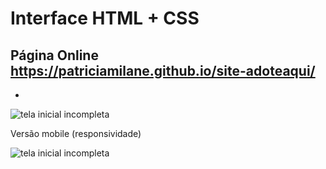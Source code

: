 # Interface HTML + CSS

## Página Online https://patriciamilane.github.io/site-adoteaqui/

-

![tela inicial incompleta](https://github.com/patmilane/site-adoteaqui/blob/master/imagens/gif.gif)

Versão mobile (responsividade) 

![tela inicial incompleta](https://github.com/patriciamilane/site-adoteaqui/blob/master/imagens/cel.png)




